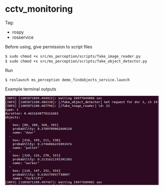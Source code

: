 # cctv_monitoring

Tag:
- rospy
- rosservice

Before using, give permission to script files
```
$ sudo chmod +x src/ms_perception/scripts/fake_image_reader.py
$ sudo chmod +x src/ms_perception/scripts/fake_object_detector.py
```

Run
```
$ roslaunch ms_perception demo_findobjects_service.launch
```

Example terminal outputs

![snapshot_1](pictures/snapshot_1.png)
